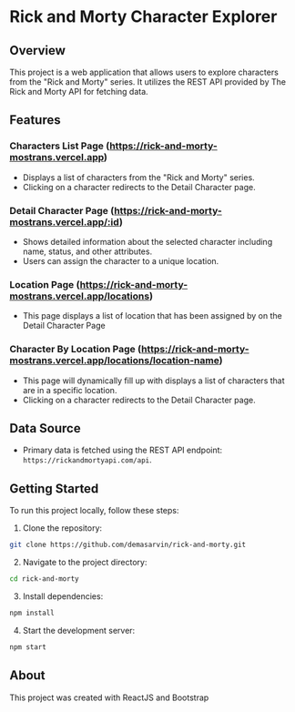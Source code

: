 # Rick and Morty Character Explorer

## Overview
This project is a web application that allows users to explore characters from the "Rick and Morty" series. It utilizes the REST API provided by The Rick and Morty API for fetching data.

## Features

### Characters List Page (https://rick-and-morty-mostrans.vercel.app)
- Displays a list of characters from the "Rick and Morty" series.
- Clicking on a character redirects to the Detail Character page.

### Detail Character Page (https://rick-and-morty-mostrans.vercel.app/:id)
- Shows detailed information about the selected character including name, status, and other attributes.
- Users can assign the character to a unique location.

### Location Page (https://rick-and-morty-mostrans.vercel.app/locations)
- This page displays a list of location that has been assigned by on the Detail Character Page

### Character By Location Page (https://rick-and-morty-mostrans.vercel.app/locations/location-name)
- This page will dynamically fill up with displays a list of characters that are in a specific location.
- Clicking on a character redirects to the Detail Character page.

## Data Source
- Primary data is fetched using the REST API endpoint: `https://rickandmortyapi.com/api`.

## Getting Started
To run this project locally, follow these steps:
1. Clone the repository:
```bash
git clone https://github.com/demasarvin/rick-and-morty.git
```
2. Navigate to the project directory:
```bash
cd rick-and-morty
```
3. Install dependencies:
```bash
npm install
```
4. Start the development server:
```bash
npm start
```

## About
This project was created with ReactJS and Bootstrap
